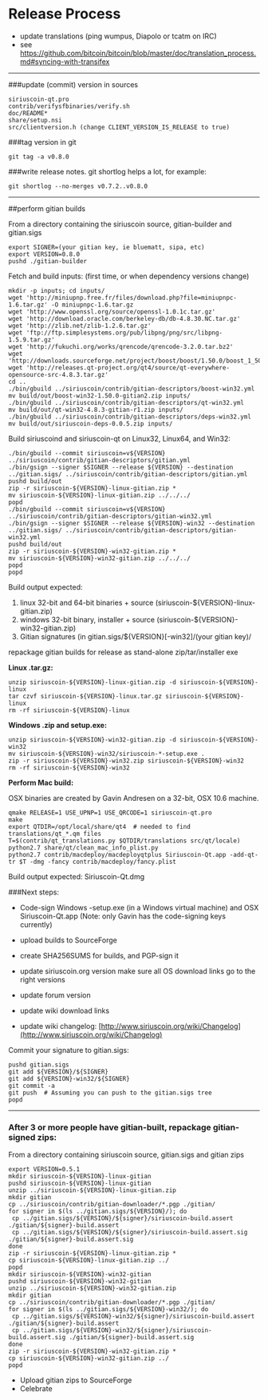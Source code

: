 Release Process
====================

* update translations (ping wumpus, Diapolo or tcatm on IRC)
* see https://github.com/bitcoin/bitcoin/blob/master/doc/translation_process.md#syncing-with-transifex

* * *

###update (commit) version in sources


	siriuscoin-qt.pro
	contrib/verifysfbinaries/verify.sh
	doc/README*
	share/setup.nsi
	src/clientversion.h (change CLIENT_VERSION_IS_RELEASE to true)

###tag version in git

	git tag -a v0.8.0

###write release notes. git shortlog helps a lot, for example:

	git shortlog --no-merges v0.7.2..v0.8.0

* * *

##perform gitian builds

 From a directory containing the siriuscoin source, gitian-builder and gitian.sigs
  
	export SIGNER=(your gitian key, ie bluematt, sipa, etc)
	export VERSION=0.8.0
	pushd ./gitian-builder

 Fetch and build inputs: (first time, or when dependency versions change)

	mkdir -p inputs; cd inputs/
	wget 'http://miniupnp.free.fr/files/download.php?file=miniupnpc-1.6.tar.gz' -O miniupnpc-1.6.tar.gz
	wget 'http://www.openssl.org/source/openssl-1.0.1c.tar.gz'
	wget 'http://download.oracle.com/berkeley-db/db-4.8.30.NC.tar.gz'
	wget 'http://zlib.net/zlib-1.2.6.tar.gz'
	wget 'ftp://ftp.simplesystems.org/pub/libpng/png/src/libpng-1.5.9.tar.gz'
	wget 'http://fukuchi.org/works/qrencode/qrencode-3.2.0.tar.bz2'
	wget 'http://downloads.sourceforge.net/project/boost/boost/1.50.0/boost_1_50_0.tar.bz2'
	wget 'http://releases.qt-project.org/qt4/source/qt-everywhere-opensource-src-4.8.3.tar.gz'
	cd ..
	./bin/gbuild ../siriuscoin/contrib/gitian-descriptors/boost-win32.yml
	mv build/out/boost-win32-1.50.0-gitian2.zip inputs/
	./bin/gbuild ../siriuscoin/contrib/gitian-descriptors/qt-win32.yml
	mv build/out/qt-win32-4.8.3-gitian-r1.zip inputs/
	./bin/gbuild ../siriuscoin/contrib/gitian-descriptors/deps-win32.yml
	mv build/out/siriuscoin-deps-0.0.5.zip inputs/

 Build siriuscoind and siriuscoin-qt on Linux32, Linux64, and Win32:
  
	./bin/gbuild --commit siriuscoin=v${VERSION} ../siriuscoin/contrib/gitian-descriptors/gitian.yml
	./bin/gsign --signer $SIGNER --release ${VERSION} --destination ../gitian.sigs/ ../siriuscoin/contrib/gitian-descriptors/gitian.yml
	pushd build/out
	zip -r siriuscoin-${VERSION}-linux-gitian.zip *
	mv siriuscoin-${VERSION}-linux-gitian.zip ../../../
	popd
	./bin/gbuild --commit siriuscoin=v${VERSION} ../siriuscoin/contrib/gitian-descriptors/gitian-win32.yml
	./bin/gsign --signer $SIGNER --release ${VERSION}-win32 --destination ../gitian.sigs/ ../siriuscoin/contrib/gitian-descriptors/gitian-win32.yml
	pushd build/out
	zip -r siriuscoin-${VERSION}-win32-gitian.zip *
	mv siriuscoin-${VERSION}-win32-gitian.zip ../../../
	popd
	popd

  Build output expected:

  1. linux 32-bit and 64-bit binaries + source (siriuscoin-${VERSION}-linux-gitian.zip)
  2. windows 32-bit binary, installer + source (siriuscoin-${VERSION}-win32-gitian.zip)
  3. Gitian signatures (in gitian.sigs/${VERSION}[-win32]/(your gitian key)/

repackage gitian builds for release as stand-alone zip/tar/installer exe

**Linux .tar.gz:**

	unzip siriuscoin-${VERSION}-linux-gitian.zip -d siriuscoin-${VERSION}-linux
	tar czvf siriuscoin-${VERSION}-linux.tar.gz siriuscoin-${VERSION}-linux
	rm -rf siriuscoin-${VERSION}-linux

**Windows .zip and setup.exe:**

	unzip siriuscoin-${VERSION}-win32-gitian.zip -d siriuscoin-${VERSION}-win32
	mv siriuscoin-${VERSION}-win32/siriuscoin-*-setup.exe .
	zip -r siriuscoin-${VERSION}-win32.zip siriuscoin-${VERSION}-win32
	rm -rf siriuscoin-${VERSION}-win32

**Perform Mac build:**

  OSX binaries are created by Gavin Andresen on a 32-bit, OSX 10.6 machine.

	qmake RELEASE=1 USE_UPNP=1 USE_QRCODE=1 siriuscoin-qt.pro
	make
	export QTDIR=/opt/local/share/qt4  # needed to find translations/qt_*.qm files
	T=$(contrib/qt_translations.py $QTDIR/translations src/qt/locale)
	python2.7 share/qt/clean_mac_info_plist.py
	python2.7 contrib/macdeploy/macdeployqtplus Siriuscoin-Qt.app -add-qt-tr $T -dmg -fancy contrib/macdeploy/fancy.plist

 Build output expected: Siriuscoin-Qt.dmg

###Next steps:

* Code-sign Windows -setup.exe (in a Windows virtual machine) and
  OSX Siriuscoin-Qt.app (Note: only Gavin has the code-signing keys currently)

* upload builds to SourceForge

* create SHA256SUMS for builds, and PGP-sign it

* update siriuscoin.org version
  make sure all OS download links go to the right versions

* update forum version

* update wiki download links

* update wiki changelog: [http://www.siriuscoin.org/wiki/Changelog](http://www.siriuscoin.org/wiki/Changelog)

Commit your signature to gitian.sigs:

	pushd gitian.sigs
	git add ${VERSION}/${SIGNER}
	git add ${VERSION}-win32/${SIGNER}
	git commit -a
	git push  # Assuming you can push to the gitian.sigs tree
	popd

-------------------------------------------------------------------------

### After 3 or more people have gitian-built, repackage gitian-signed zips:

From a directory containing siriuscoin source, gitian.sigs and gitian zips

	export VERSION=0.5.1
	mkdir siriuscoin-${VERSION}-linux-gitian
	pushd siriuscoin-${VERSION}-linux-gitian
	unzip ../siriuscoin-${VERSION}-linux-gitian.zip
	mkdir gitian
	cp ../siriuscoin/contrib/gitian-downloader/*.pgp ./gitian/
	for signer in $(ls ../gitian.sigs/${VERSION}/); do
	 cp ../gitian.sigs/${VERSION}/${signer}/siriuscoin-build.assert ./gitian/${signer}-build.assert
	 cp ../gitian.sigs/${VERSION}/${signer}/siriuscoin-build.assert.sig ./gitian/${signer}-build.assert.sig
	done
	zip -r siriuscoin-${VERSION}-linux-gitian.zip *
	cp siriuscoin-${VERSION}-linux-gitian.zip ../
	popd
	mkdir siriuscoin-${VERSION}-win32-gitian
	pushd siriuscoin-${VERSION}-win32-gitian
	unzip ../siriuscoin-${VERSION}-win32-gitian.zip
	mkdir gitian
	cp ../siriuscoin/contrib/gitian-downloader/*.pgp ./gitian/
	for signer in $(ls ../gitian.sigs/${VERSION}-win32/); do
	 cp ../gitian.sigs/${VERSION}-win32/${signer}/siriuscoin-build.assert ./gitian/${signer}-build.assert
	 cp ../gitian.sigs/${VERSION}-win32/${signer}/siriuscoin-build.assert.sig ./gitian/${signer}-build.assert.sig
	done
	zip -r siriuscoin-${VERSION}-win32-gitian.zip *
	cp siriuscoin-${VERSION}-win32-gitian.zip ../
	popd

- Upload gitian zips to SourceForge
- Celebrate 

